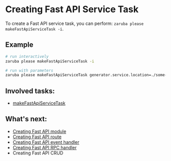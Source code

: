 # Creating Fast API Service Task

To create a Fast API service task, you can perform: `zaruba please makeFastApiServiceTask -i`.

## Example

```sh
# run interactively
zaruba please makeFastApiServiceTask -i

# run with parameters
zaruba please makeFastApiServiceTask generator.service.location=./some-directory/myService generator.service.name=myService generator.service.envs="MY_ENV=MY_VALUE" ports=3000 generator.service.docker.image.name=myService generator.service.docker.container.name=myServiceContainer
```

## Involved tasks:

* [makeFastApiServiceTask](tasks/makeFastApiServiceTask.md)

## What's next:

* [Creating Fast API module](creating-fast-api-module.md)
* [Creating Fast API route](creating-fast-api-route.md)
* [Creating Fast API event handler](creating-fast-api-event-handler.md)
* [Creating Fast API RPC handler](creating-fast-api-rpc-handler.md)
* Creating Fast API CRUD